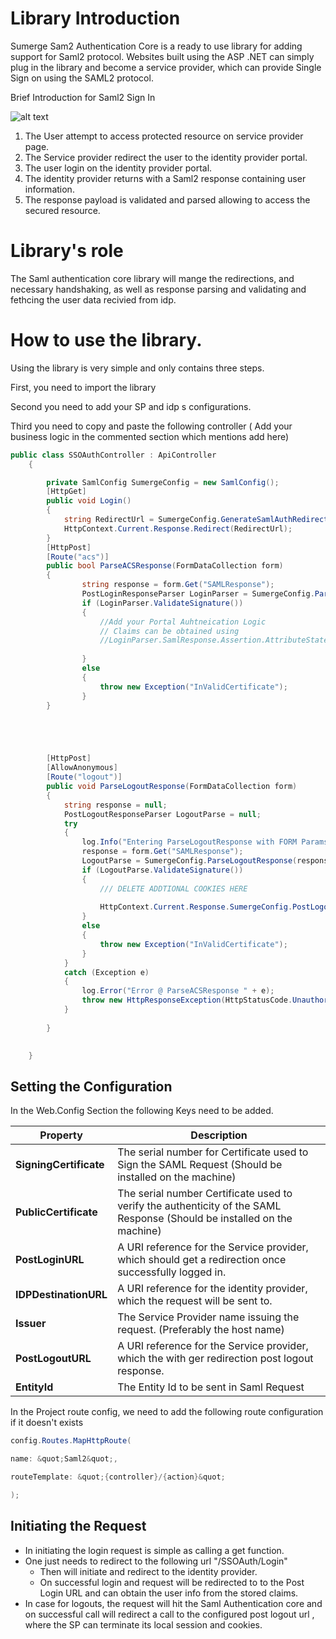 # Library Introduction

Sumerge Sam2 Authentication Core is a ready to use library for adding support for Saml2 protocol. Websites built using the ASP .NET can simply plug in the library and become a service provider, which can provide Single Sign on using the SAML2 protocol.

Brief Introduction for Saml2 Sign In

![alt text](https://github.com/Sumerge/Saml-Authentication/blob/main/flow.png?raw=true)


1. The User attempt to access protected resource on service provider page.
2. The Service provider redirect the user to the identity provider portal.
3. The user login on the identity provider portal.
4. The identity provider returns with a Saml2 response containing user information.
5. The response payload is validated and parsed allowing to access the secured resource.

# Library&#39;s role

The Saml authentication core library will mange the redirections, and necessary handshaking, as well as response parsing and validating and fethcing the user data recivied from idp.

# How to use the library.

Using the library is very simple and only contains three steps.

First, you need to import the library

Second you need to add your SP and idp s configurations.

Third you need to copy and paste the following controller ( Add your business logic in the commented section which mentions add here)

```C#
public class SSOAuthController : ApiController
    {

        private SamlConfig SumergeConfig = new SamlConfig();
        [HttpGet]
        public void Login()
        {
            string RedirectUrl = SumergeConfig.GenerateSamlAuthRedirectionUrl();
            HttpContext.Current.Response.Redirect(RedirectUrl);
        }
        [HttpPost]
        [Route("acs")]
        public bool ParseACSResponse(FormDataCollection form)
        {
                string response = form.Get("SAMLResponse");
                PostLoginResponseParser LoginParser = SumergeConfig.ParseLoginResponse(response);
                if (LoginParser.ValidateSignature())
                {
                    //Add your Portal Auhtneication Logic
					// Claims can be obtained using 
					//LoginParser.SamlResponse.Assertion.AttributeStatement;
					
                }
                else
                {
                    throw new Exception("InValidCertificate");
                }
        }





        [HttpPost]
        [AllowAnonymous]
        [Route("logout")]
        public void ParseLogoutResponse(FormDataCollection form)
        {
            string response = null;
            PostLogoutResponseParser LogoutParse = null;
            try
            {
                log.Info("Entering ParseLogoutResponse with FORM Params" + form);
                response = form.Get("SAMLResponse");
                LogoutParse = SumergeConfig.ParseLogoutResponse(response);
                if (LogoutParse.ValidateSignature())
                {
					/// DELETE ADDTIONAL COOKIES HERE
					
                    HttpContext.Current.Response.SumergeConfig.PostLogoutURL;
                }
                else
                {
                    throw new Exception("InValidCertificate");
                }
            }
            catch (Exception e)
            {
                log.Error("Error @ ParseACSResponse " + e);
                throw new HttpResponseException(HttpStatusCode.Unauthorized);
            }
            
        }

           
    }

```

## Setting the Configuration

In the Web.Config Section the following Keys need to be added.

| **Property** | **Description** |
| --- | --- |
| **SigningCertificate** | The serial number for Certificate used to Sign the SAML Request (Should be installed on the machine) |
| **PublicCertificate** | The serial number Certificate used to verify the authenticity of the SAML Response (Should be installed on the machine) |
| **PostLoginURL** | A URI reference for the Service provider, which should get a redirection once successfully logged in. |
| **IDPDestinationURL** | A URI reference for the identity provider, which the request will be sent to. |
| **Issuer** | The Service Provider name issuing the request. (Preferably the host name) |
| **PostLogoutURL** | A URI reference for the Service provider, which the with ger redirection post logout response. |
| **EntityId** | The Entity Id to be sent in Saml Request |

In the Project route config, we need to add the following route configuration if it doesn&#39;t exists

```C#
config.Routes.MapHttpRoute(

name: &quot;Saml2&quot;,

routeTemplate: &quot;{controller}/{action}&quot;

);
```
## Initiating the Request

- In initiating the login request is simple as calling a get function.
- One just needs to redirect to the following url &quot;/SSOAuth/Login&quot;
  - Then will initiate and redirect to the identity provider.
  - On successful login and request will be redirected to to the Post Login URL and can obtain the user info from the stored claims.
- In case for logouts, the request will hit the Saml Authentication core and on successful call will redirect a call to the configured post logout url , where the SP can terminate its local session and cookies.